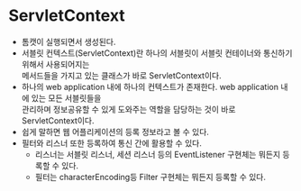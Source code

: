 # ServletContext
- 톰캣이 실행되면서 생성된다.
- 서블릿 컨텍스트(ServletContext)란 하나의 서블릿이 서블릿 컨테이너와 통신하기 위해서 사용되어지는  
메서드들을 가지고 있는 클래스가 바로 ServletContext이다.   
- 하나의 web application 내에 하나의 컨텍스트가 존재한다. web application 내에 있는 모든 서블릿들을  
관리하며 정보공유할 수 있게 도와주는 역할을 담당하는 것이 바로 ServletContext이다.   
- 쉽게 말하면 웹 어플리케이션의 등록 정보라고 볼 수 있다.   
- 필터와 리스너 또한 등록하여 통신 간에 활용할 수 있다.  
   - 리스너는 서블릿 리스너, 세션 리스너 등의 EventListener 구현체는 뭐든지 등록할 수 있다.
   - 필터는 characterEncoding등 Filter 구현체는 뭐든지 등록할 수 있다.   
   
